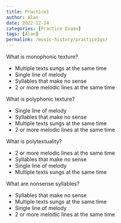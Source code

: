 ```yaml
---
title: Practice1
author: Alan
date: 2022-12-24
categories: [Practice Exams]
tags: [Alan]
permalink: /music-history/practice1qs/
---
```


What is monophonic texture?

- Multiple texts sungs at the same time
- Single line of melody
- Syllables that make no sense
- 2 or more melodic lines at the same time

What is polyphonic texture?

- Single line of melody
- Syllables that make no sense
- Multiple texts sungs at the same time
- 2 or more melodic lines at the same time

What is polytextuality?

- 2 or more melodic lines at the same time
- Syllables that make no sense
- Single line of melody
- Multiple texts sungs at the same time

What are nonsense syllables?

- Syllables that make no sense
- Multiple texts sungs at the same time
- Single line of melody
- 2 or more melodic lines at the same time

